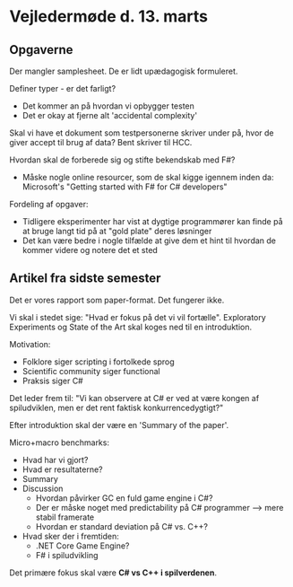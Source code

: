 # Vejledermøde d. 13. marts

## Opgaverne
Der mangler samplesheet. De er lidt upædagogisk formuleret.

Definer typer - er det farligt?

- Det kommer an på hvordan vi opbygger testen
- Det er okay at fjerne alt 'accidental complexity'

Skal vi have et dokument som testpersonerne skriver under på, hvor de giver accept til brug af data? Bent skriver til HCC.

Hvordan skal de forberede sig og stifte bekendskab med F#?

- Måske nogle online resourcer, som de skal kigge igennem inden da: Microsoft's "Getting started with F# for C# developers"

Fordeling af opgaver:

- Tidligere eksperimenter har vist at dygtige programmører kan finde på at bruge langt tid på at "gold plate" deres løsninger
- Det kan være bedre i nogle tilfælde at give dem et hint til hvordan de kommer videre og notere det et sted

## Artikel fra sidste semester
Det er vores rapport som paper-format. Det fungerer ikke.

Vi skal i stedet sige: "Hvad er fokus på det vi vil fortælle". Exploratory Experiments og State of the Art skal koges ned til en introduktion.

Motivation:
- Folklore siger scripting i fortolkede sprog
- Scientific community siger functional
- Praksis siger C#

Det leder frem til: "Vi kan observere at C# er ved at være kongen af spiludviklen, men er det rent faktisk konkurrencedygtigt?"

Efter introduktion skal der være en 'Summary of the paper'.

Micro+macro benchmarks:
- Hvad har vi gjort?
- Hvad er resultaterne?
- Summary
- Discussion
    - Hvordan påvirker GC en fuld game engine i C#?
    - Der er måske noget med predictability på C# programmer --> mere stabil framerate
    - Hvordan er standard deviation på C# vs. C++?
- Hvad sker der i fremtiden:
    - .NET Core Game Engine?
    - F# i spiludvikling

Det primære fokus skal være **C# vs C++ i spilverdenen**.

